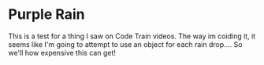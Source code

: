 # Purple Rain

This is a test for a thing I saw on Code Train videos. 
The way im coiding it, it seems like I'm going to attempt to use an object for each rain drop.... 
So we'll how expensive this can get!

 